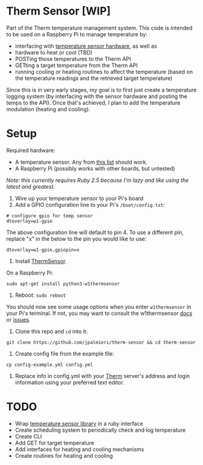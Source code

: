 Therm Sensor [WIP]
===========

Part of the Therm temperature management system. This code is intended to be used on a Raspberry Pi to manage temperature by:

* interfacing with [temperature sensor hardware](https://www.adafruit.com/product/642), as well as
* hardware to heat or cool (TBD)
* POSTing those temperatures to the Therm API
* GETting a target temperature from the Therm API
* running cooling or heating routines to affect the temperature (based on the temperature readings and the retrieved target temperature)

Since this is in very early stages, my goal is to first just create a temperature logging system (by interfacing with the sensor hardware and posting the temps to the API). Once that's achieved, I plan to add the temperature modulation (heating and cooling).

Setup
=====
Required hardware:
* A temperature sensor. Any from [this list](https://github.com/timofurrer/w1thermsensor#supported-devices) should work.
* A Raspberry Pi (possibly works with other boards, but untested)

*Note: this currently requires Ruby 2.5 because I'm lazy and like using the latest and greatest.*

1. Wire up your temperature sensor to your Pi's board
1. Add a GPIO configuration line to your Pi's `/boot/config.txt`:

```
# configure gpio for temp sensor
dtoverlay=w1-gpio
```

The above configuration line will default to pin 4. To use a different pin, replace "x" in the below to the pin you would like to use:

```
dtoverlay=w1-gpio,gpiopin=x
```

1. Install [ThermSensor](https://github.com/timofurrer/w1thermsensor).

On a Raspberry Pi:
```
sudo apt-get install python3-w1thermsensor
```

1. Reboot: `sudo reboot`

You should now see some usage options when you enter `w1thermsensor` in your Pi's terminal. If not, you may want to consult the w1thermsensor [docs](https://github.com/timofurrer/w1thermsensor) or [issues](https://github.com/timofurrer/w1thermsensor/issues).

1. Clone this repo and `cd` into it:

```
git clone https://github.com/jpalmieri/therm-sensor && cd therm-sensor
```

1. Create config file from the example file:

```
cp config-example.yml config.yml
```

1. Replace info in config.yml with your [Therm](https://github.com/jpalmieri/therm) server's address and login information using your preferred text editor.




TODO
======
* Wrap [temperature sensor library](https://github.com/timofurrer/w1thermsensor) in a ruby interface
* Create scheduling system to periodically check and log temperature
* Create CLI
* Add GET for target temperature
* Add interfaces for heating and cooling mechanisms
* Create routines for heating and cooling
